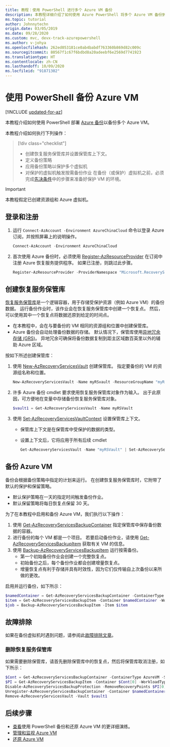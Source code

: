```yaml
---
title: 教程：使用 PowerShell 进行多个 Azure VM 备份
description: 本教程详细介绍了如何使用 Azure PowerShell 将多个 Azure VM 备份到恢复服务保管库。
ms.topic: tutorial
author: Johnnytechn
origin.date: 03/05/2019
ms.date: 09/28/2020
ms.custom: mvc, devx-track-azurepowershell
ms.author: v-johya
ms.openlocfilehash: 262ed053181ce0ab4babdf763360b869d82c009c
ms.sourcegitcommit: 80567f1c67f6bdbd8a20adeebf6e2569d7741923
ms.translationtype: HT
ms.contentlocale: zh-CN
ms.lasthandoff: 10/09/2020
ms.locfileid: "91871302"
---
```

# <a name="back-up-azure-vms-with-powershell"></a>使用 PowerShell 备份 Azure VM

[!INCLUDE [updated-for-az](../../includes/updated-for-az.md)]

本教程介绍如何使用 PowerShell 部署 [Azure 备份](backup-overview.md)以备份多个 Azure VM。  

本教程介绍如何执行下列操作：

> [!div class="checklist"]
>
> * 创建恢复服务保管库并设置保管库上下文。
> * 定义备份策略
> * 应用备份策略以保护多个虚拟机
> * 对保护的虚拟机触发按需备份作业 在备份（或保护）虚拟机之前，必须完成[先决条件](backup-azure-arm-vms-prepare.md)中的步骤来准备好保护 VM 的环境。

> [!IMPORTANT]
> 本教程假定已创建资源组和 Azure 虚拟机。

## <a name="sign-in-and-register"></a>登录和注册

1. 运行 `Connect-AzAccount -Environment AzureChinaCloud` 命令以登录 Azure 订阅，并按照屏幕上的说明操作。

    ```powershell
    Connect-AzAccount -Environment AzureChinaCloud
    ```

2. 首次使用 Azure 备份时，必须使用 [Register-AzResourceProvider](https://docs.microsoft.com/powershell/module/az.Resources/Register-azResourceProvider) 在订阅中注册 Azure 恢复服务提供程序。 如果已注册，则跳过此步骤。

    ```powershell
    Register-AzResourceProvider -ProviderNamespace "Microsoft.RecoveryServices"
    ```

## <a name="create-a-recovery-services-vault"></a>创建恢复服务保管库

[恢复服务保管库](backup-azure-recovery-services-vault-overview.md)是一个逻辑容器，用于存储受保护资源（例如 Azure VM）的备份数据。 运行备份作业时，该作业会在恢复服务保管库中创建一个恢复点。 然后，可以使用其中一个恢复点将数据还原到给定的时间点。

* 在本教程中，会在与要备份的 VM 相同的资源组和位置中创建保管库。
* Azure 备份会自动处理备份数据的存储。 默认情况下，保管库使用[异地冗余存储 (GRS)](../storage/common/storage-redundancy.md#geo-redundant-storage)。 异地冗余可确保将备份数据复制到距主区域数百英里以外的辅助 Azure 区域。

按如下所述创建保管库：

1. 使用 [New-AzRecoveryServicesVault](https://docs.microsoft.com/powershell/module/az.recoveryservices/new-azrecoveryservicesvault) 创建保管库。 指定要备份的 VM 的资源组名称和位置。

    ```powershell
    New-AzRecoveryServicesVault -Name myRSvault -ResourceGroupName "myResourceGroup" -Location "ChinaNorth"
    ```

2. 许多 Azure 备份 cmdlet 要求使用恢复服务保管库对象作为输入。 出于此原因，可方便地在变量中存储备份恢复服务保管库对象。

    ```powershell
    $vault1 = Get-AzRecoveryServicesVault -Name myRSVault
    ```

3. 使用 [Set-AzRecoveryServicesVaultContext](https://docs.microsoft.com/powershell/module/az.RecoveryServices/Set-azRecoveryServicesVaultContext) 设置保管库上下文。

   * 保管库上下文是在保管库中受保护的数据的类型。
   * 设置上下文后，它将应用于所有后续 cmdlet

     ```powershell
     Get-AzRecoveryServicesVault -Name "myRSVault" | Set-AzRecoveryServicesVaultContext
     ```

## <a name="back-up-azure-vms"></a>备份 Azure VM

备份会根据备份策略中指定的计划来运行。 在创建恢复服务保管库时，它附带了默认的保护和保留策略。

* 默认保护策略在一天的指定时间触发备份作业。
* 默认保留策略将每日恢复点保留 30 天。

为了在本教程中启用和备份 Azure VM，我们执行以下操作：

1. 使用 [Get-AzRecoveryServicesBackupContainer](https://docs.microsoft.com/powershell/module/az.recoveryservices/get-Azrecoveryservicesbackupcontainer) 指定保管库中保存备份数据的容器。
2. 进行备份的每个 VM 都是一个项目。 若要启动备份作业，请使用 [Get-AzRecoveryServicesBackupItem](https://docs.microsoft.com/powershell/module/az.recoveryservices/Get-AzRecoveryServicesBackupItem) 获取有关 VM 的信息。
3. 使用 [Backup-AzRecoveryServicesBackupItem](https://docs.microsoft.com/powershell/module/az.recoveryservices/backup-Azrecoveryservicesbackupitem) 运行按需备份。
    * 第一个初始备份作业会创建一个完整恢复点。
    * 初始备份之后，每个备份作业都会创建增量恢复点。
    * 增量恢复点有利于存储并具有时效性，因为它们仅传输自上次备份以来所做的更改。

启用并运行备份，如下所示：

```powershell
$namedContainer = Get-AzRecoveryServicesBackupContainer -ContainerType AzureVM -Status Registered -FriendlyName "V2VM"
$item = Get-AzRecoveryServicesBackupItem -Container $namedContainer -WorkloadType AzureVM
$job = Backup-AzRecoveryServicesBackupItem -Item $item
```

## <a name="troubleshooting"></a>故障排除

如果在备份虚拟机时遇到问题，请参阅此[故障排除文章](backup-azure-vms-troubleshoot.md)。

### <a name="deleting-a-recovery-services-vault"></a>删除恢复服务保管库

如果需要删除保管库，请首先删除保管库中的恢复点，然后将保管库取消注册，如下所示：

```powershell
$Cont = Get-AzRecoveryServicesBackupContainer -ContainerType AzureVM -Status Registered
$PI = Get-AzRecoveryServicesBackupItem -Container $Cont[0] -WorkloadType AzureVm
Disable-AzRecoveryServicesBackupProtection -RemoveRecoveryPoints $PI[0]
Unregister-AzRecoveryServicesBackupContainer -Container $namedContainer
Remove-AzRecoveryServicesVault -Vault $vault1
```

## <a name="next-steps"></a>后续步骤

* [查看](backup-azure-vms-automation.md)使用 PowerShell 备份和还原 Azure VM 的更详细演练。
* [管理和监视 Azure VM](backup-azure-manage-vms.md)
* [还原 Azure VM](backup-azure-arm-restore-vms.md)

<!-- Update_Description: update metedata properties -->